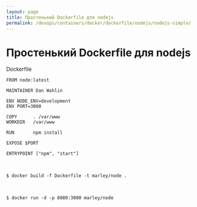 ```yaml
---
layout: page
title: Простенький Dockerfile для nodejs
permalink: /devops/containers/docker/dockerfile/nodejs/nodejs-simple/
---
```


# Простенький Dockerfile для nodejs

Dockerfile

    FROM node:latest

    MAINTAINER Dan Wahlin

    ENV NODE_ENV=development
    ENV PORT=3000

    COPY      . /var/www
    WORKDIR   /var/www

    RUN       npm install

    EXPOSE $PORT

    ENTRYPOINT ["npm", "start"]


<br/>

    $ docker build -f Dockerfile -t marley/node .

<br/>

    $ docker run -d -p 8080:3000 marley/node
